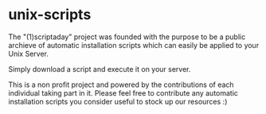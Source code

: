 # unix-scripts
The "(1)scriptaday" project was founded with the purpose to be a public archieve of automatic installation scripts which can easily be applied to your Unix Server.

Simply download a script and execute it on your server.

This is a non profit project and powered by the contributions of each individual taking part in it. Please feel free to contribute any automatic installation scripts you consider useful to stock up our resources :)
